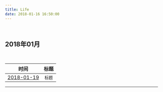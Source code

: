 ```yaml
---
title: Life
date: 2018-01-16 16:50:00
---
```

&nbsp;&nbsp;

<div class='lifelog'>
  <h2 id="section-1">2018年01月</h2>
	<table>
	  <thead>
		<tr>
		  <th style="text-align: center">时间</th>
		  <th style="text-align: center">标题</th>
		</tr>
	  </thead>
	  <tbody>
		<tr>
		  <td style="text-align: center"><a href="/something/2018/2018-01-23.html">2018-01-19</a></td>
		  <td style="text-align: center"><code class="highlighter-rouge">标题</code></td>
		</tr>
	  </tbody>
	</table>
</div>

******
